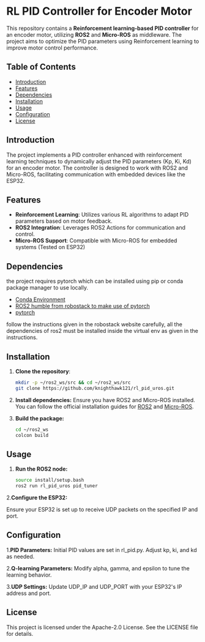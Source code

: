 # RL PID Controller for Encoder Motor

This repository contains a **Reinforcement learning-based PID controller** for an encoder motor, utilizing **ROS2** and **Micro-ROS** as middleware. The project aims to optimize the PID parameters using Reinforcement learning to improve motor control performance.

## Table of Contents

- [Introduction](#introduction)
- [Features](#features)
- [Dependencies](#dependencies)
- [Installation](#installation)
- [Usage](#usage)
- [Configuration](#configuration)
- [License](#license)

## Introduction

The project implements a PID controller enhanced with reinforcement learning techniques to dynamically adjust the PID parameters (Kp, Ki, Kd) for an encoder motor. The controller is designed to work with ROS2 and Micro-ROS, facilitating communication with embedded devices like the ESP32.

## Features

- **Reinforcement Learning**: Utilizes various RL algorithms to adapt PID parameters based on motor feedback.
- **ROS2 Integration**: Leverages ROS2 Actions for communication and control.
- **Micro-ROS Support**: Compatible with Micro-ROS for embedded systems (Tested on ESP32)

## Dependencies
   the project requires pytorch which can be installed using pip or conda package manager to use locally.
   - [Conda Environment](https://docs.anaconda.com/miniconda/install/)
   - [ROS2 humble from robostack to make use of pytorch](https://robostack.github.io/GettingStarted.html)
   - [pytorch](https://pytorch.org/get-started/locally/)
   
   follow the instructions given in the robostack website carefully, all the dependencies of ros2 must be installed inside the virtual env as given in the instructions.

## Installation

1. **Clone the repository**:
   ```bash
   mkdir -p ~/ros2_ws/src && cd ~/ros2_ws/src
   git clone https://github.com/knighthawk121/rl_pid_uros.git

2. **Install dependencies:**
Ensure you have ROS2 and Micro-ROS installed. You can follow the official installation guides for [ROS2](https://docs.ros.org/en/jazzy/Installation.html) and [Micro-ROS](https://www.hackster.io/514301/micro-ros-on-esp32-using-arduino-ide-1360ca).

3. **Build the package:**
   ```bash
   cd ~/ros2_ws
   colcon build 

## Usage

1. **Run the ROS2 node:**
   
   ```bash
   source install/setup.bash
   ros2 run rl_pid_uros pid_tuner

  2.**Configure the ESP32:**

  Ensure your ESP32 is set up to receive UDP packets on the specified IP and port.

## Configuration

   1.**PID Parameters:** Initial PID values are set in rl_pid.py. Adjust kp, ki, and kd as needed.
    
   2.**Q-learning Parameters:** Modify alpha, gamma, and epsilon to tune the learning behavior.

   3.**UDP Settings:** Update UDP_IP and UDP_PORT with your ESP32's IP address and port.


## License

This project is licensed under the Apache-2.0 License. See the LICENSE file for details. 
